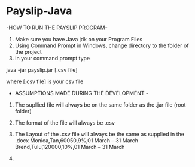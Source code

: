 # Payslip-Java
-HOW TO RUN THE PAYSLIP PROGRAM-
1. Make sure you have Java jdk on your Program Files
2. Using Command Prompt in Windows, change directory to the folder of the project
3. in your command prompt type 

java -jar payslip.jar [.csv file]

where [.csv file] is your csv file




- ASSUMPTIONS MADE DURING THE DEVELOPMENT - 
1. The supllied file will always be on the same folder as the .jar file (root folder)

2. The format of the file will always be .csv

3. The Layout of the .csv file will always be the same as supplied in the .docx
Monica,Tan,60050,9%,01 March – 31 March 
Brend,Tulu,120000,10%,01 March – 31 March 

4.
